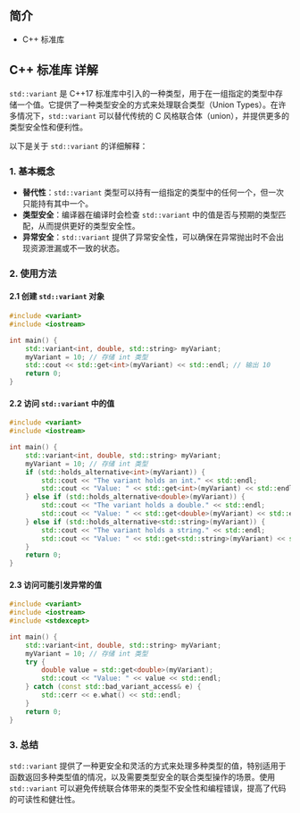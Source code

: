 ## 简介

+ C++ <variant>标准库

## C++ <variant>标准库 详解

`std::variant` 是 C++17 标准库中引入的一种类型，用于在一组指定的类型中存储一个值。它提供了一种类型安全的方式来处理联合类型（Union Types）。在许多情况下，`std::variant` 可以替代传统的 C 风格联合体（union），并提供更多的类型安全性和便利性。

以下是关于 `std::variant` 的详细解释：

### 1. 基本概念

- **替代性**：`std::variant` 类型可以持有一组指定的类型中的任何一个，但一次只能持有其中一个。
- **类型安全**：编译器在编译时会检查 `std::variant` 中的值是否与预期的类型匹配，从而提供更好的类型安全性。
- **异常安全**：`std::variant` 提供了异常安全性，可以确保在异常抛出时不会出现资源泄漏或不一致的状态。

### 2. 使用方法

#### 2.1 创建 `std::variant` 对象

```cpp
#include <variant>
#include <iostream>

int main() {
    std::variant<int, double, std::string> myVariant;
    myVariant = 10; // 存储 int 类型
    std::cout << std::get<int>(myVariant) << std::endl; // 输出 10
    return 0;
}
```

#### 2.2 访问 `std::variant` 中的值

```cpp
#include <variant>
#include <iostream>

int main() {
    std::variant<int, double, std::string> myVariant;
    myVariant = 10; // 存储 int 类型
    if (std::holds_alternative<int>(myVariant)) {
        std::cout << "The variant holds an int." << std::endl;
        std::cout << "Value: " << std::get<int>(myVariant) << std::endl;
    } else if (std::holds_alternative<double>(myVariant)) {
        std::cout << "The variant holds a double." << std::endl;
        std::cout << "Value: " << std::get<double>(myVariant) << std::endl;
    } else if (std::holds_alternative<std::string>(myVariant)) {
        std::cout << "The variant holds a string." << std::endl;
        std::cout << "Value: " << std::get<std::string>(myVariant) << std::endl;
    }
    return 0;
}
```

#### 2.3 访问可能引发异常的值

```cpp
#include <variant>
#include <iostream>
#include <stdexcept>

int main() {
    std::variant<int, double, std::string> myVariant;
    myVariant = 10; // 存储 int 类型
    try {
        double value = std::get<double>(myVariant);
        std::cout << "Value: " << value << std::endl;
    } catch (const std::bad_variant_access& e) {
        std::cerr << e.what() << std::endl;
    }
    return 0;
}
```

### 3. 总结

`std::variant` 提供了一种更安全和灵活的方式来处理多种类型的值，特别适用于函数返回多种类型值的情况，以及需要类型安全的联合类型操作的场景。使用 `std::variant` 可以避免传统联合体带来的类型不安全性和编程错误，提高了代码的可读性和健壮性。